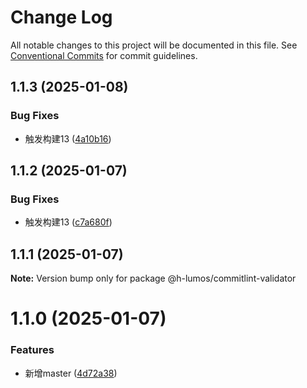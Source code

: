 # Change Log

All notable changes to this project will be documented in this file.
See [Conventional Commits](https://conventionalcommits.org) for commit guidelines.

## 1.1.3 (2025-01-08)


### Bug Fixes

*  触发构建13 ([4a10b16](https://github.com/encode-studio-fe/fe-spec/commit/4a10b163c4d0bf1a756daa8991b92a803507da03))





## 1.1.2 (2025-01-07)


### Bug Fixes

*  触发构建13 ([c7a680f](https://github.com/encode-studio-fe/fe-spec/commit/c7a680f576d27eb6b2eb704a4185edf0122c7cc7))





## 1.1.1 (2025-01-07)

**Note:** Version bump only for package @h-lumos/commitlint-validator





# 1.1.0 (2025-01-07)


### Features

* 新增master ([4d72a38](https://github.com/encode-studio-fe/fe-spec/commit/4d72a3861e4e7bd7a76ed375d4e0b6944833ae65))
